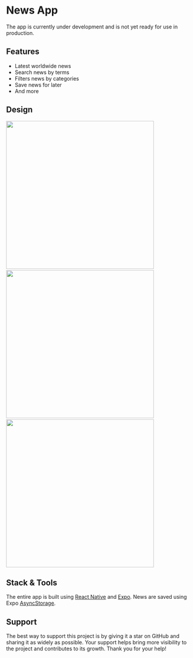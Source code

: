 # News App

The app is currently under development and is not yet ready for use in production.

## Features

- Latest worldwide news
- Search news by terms
- Filters news by categories
- Save news for later
- And more

## Design

<div>
  <img src="https://julesbousrez.fr/work/news-app/img/home.png" height="400">&nbsp;&nbsp;&nbsp;&nbsp;
  <img src="https://julesbousrez.fr/work/news-app/img/article.png" height="400">&nbsp;&nbsp;&nbsp;&nbsp;
  <img src="https://julesbousrez.fr/work/news-app/img/saved-articles.png" height="400">
</div>

## Stack & Tools

The entire app is built using [React Native](https://reactnative.dev/) and [Expo](https://expo.dev/). News are saved using Expo [AsyncStorage](https://docs.expo.dev/versions/latest/sdk/async-storage/).

## Support

The best way to support this project is by giving it a star on GitHub and sharing it as widely as possible. Your support helps bring more visibility to the project and contributes to its growth. Thank you for your help!
